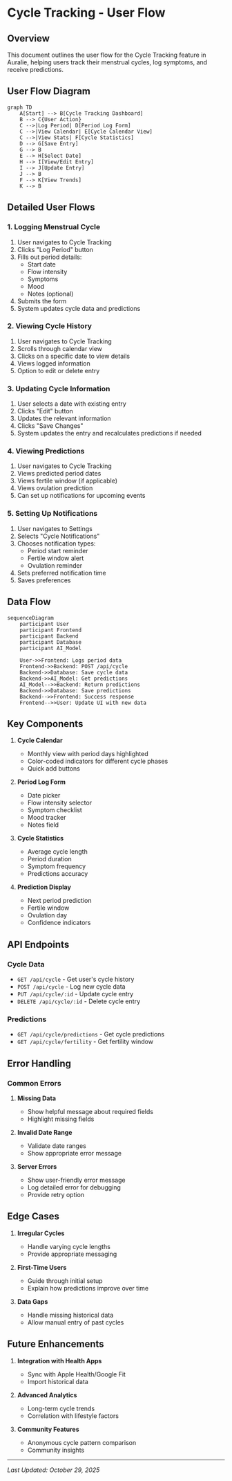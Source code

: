 # Cycle Tracking - User Flow

## Overview
This document outlines the user flow for the Cycle Tracking feature in Auralie, helping users track their menstrual cycles, log symptoms, and receive predictions.

## User Flow Diagram

```mermaid
graph TD
    A[Start] --> B[Cycle Tracking Dashboard]
    B --> C{User Action}
    C -->|Log Period| D[Period Log Form]
    C -->|View Calendar| E[Cycle Calendar View]
    C -->|View Stats| F[Cycle Statistics]
    D --> G[Save Entry]
    G --> B
    E --> H[Select Date]
    H --> I[View/Edit Entry]
    I --> J[Update Entry]
    J --> B
    F --> K[View Trends]
    K --> B
```

## Detailed User Flows

### 1. Logging Menstrual Cycle
1. User navigates to Cycle Tracking
2. Clicks "Log Period" button
3. Fills out period details:
   - Start date
   - Flow intensity
   - Symptoms
   - Mood
   - Notes (optional)
4. Submits the form
5. System updates cycle data and predictions

### 2. Viewing Cycle History
1. User navigates to Cycle Tracking
2. Scrolls through calendar view
3. Clicks on a specific date to view details
4. Views logged information
5. Option to edit or delete entry

### 3. Updating Cycle Information
1. User selects a date with existing entry
2. Clicks "Edit" button
3. Updates the relevant information
4. Clicks "Save Changes"
5. System updates the entry and recalculates predictions if needed

### 4. Viewing Predictions
1. User navigates to Cycle Tracking
2. Views predicted period dates
3. Views fertile window (if applicable)
4. Views ovulation prediction
5. Can set up notifications for upcoming events

### 5. Setting Up Notifications
1. User navigates to Settings
2. Selects "Cycle Notifications"
3. Chooses notification types:
   - Period start reminder
   - Fertile window alert
   - Ovulation reminder
4. Sets preferred notification time
5. Saves preferences

## Data Flow

```mermaid
sequenceDiagram
    participant User
    participant Frontend
    participant Backend
    participant Database
    participant AI_Model
    
    User->>Frontend: Logs period data
    Frontend->>Backend: POST /api/cycle
    Backend->>Database: Save cycle data
    Backend->>AI_Model: Get predictions
    AI_Model-->>Backend: Return predictions
    Backend->>Database: Save predictions
    Backend-->>Frontend: Success response
    Frontend-->>User: Update UI with new data
```

## Key Components

1. **Cycle Calendar**
   - Monthly view with period days highlighted
   - Color-coded indicators for different cycle phases
   - Quick add buttons

2. **Period Log Form**
   - Date picker
   - Flow intensity selector
   - Symptom checklist
   - Mood tracker
   - Notes field

3. **Cycle Statistics**
   - Average cycle length
   - Period duration
   - Symptom frequency
   - Predictions accuracy

4. **Prediction Display**
   - Next period prediction
   - Fertile window
   - Ovulation day
   - Confidence indicators

## API Endpoints

### Cycle Data
- `GET /api/cycle` - Get user's cycle history
- `POST /api/cycle` - Log new cycle data
- `PUT /api/cycle/:id` - Update cycle entry
- `DELETE /api/cycle/:id` - Delete cycle entry

### Predictions
- `GET /api/cycle/predictions` - Get cycle predictions
- `GET /api/cycle/fertility` - Get fertility window

## Error Handling

### Common Errors
1. **Missing Data**
   - Show helpful message about required fields
   - Highlight missing fields
   
2. **Invalid Date Range**
   - Validate date ranges
   - Show appropriate error message
   
3. **Server Errors**
   - Show user-friendly error message
   - Log detailed error for debugging
   - Provide retry option

## Edge Cases

1. **Irregular Cycles**
   - Handle varying cycle lengths
   - Provide appropriate messaging
   
2. **First-Time Users**
   - Guide through initial setup
   - Explain how predictions improve over time
   
3. **Data Gaps**
   - Handle missing historical data
   - Allow manual entry of past cycles

## Future Enhancements

1. **Integration with Health Apps**
   - Sync with Apple Health/Google Fit
   - Import historical data
   
2. **Advanced Analytics**
   - Long-term cycle trends
   - Correlation with lifestyle factors
   
3. **Community Features**
   - Anonymous cycle pattern comparison
   - Community insights

---
*Last Updated: October 29, 2025*
